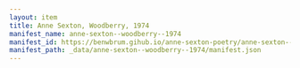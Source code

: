 ```yaml
---
layout: item
title: Anne Sexton, Woodberry, 1974
manifest_name: anne-sexton--woodberry--1974
manifest_id: https://benwbrum.gihub.io/anne-sexton-poetry/anne-sexton--woodberry--1974/manifest.json
manifest_path: _data/anne-sexton--woodberry--1974/manifest.json
---
```

